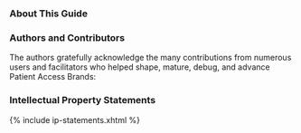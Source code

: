 
### About This Guide

### Authors and Contributors

The authors gratefully acknowledge the many contributions from numerous users and facilitators who helped shape, mature, debug, and advance Patient Access Brands:

### Intellectual Property Statements

{% include ip-statements.xhtml %}
